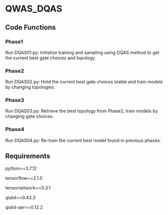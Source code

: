 # QWAS_DQAS

## Code Functions

### Phase1
Run DQAS01.py: Initialize training and sampling using DQAS method to get the current best gate choices and topology.

### Phase2
Run DQAS02.py: Hold the current best gate choices stable and train models by changing topologies.

### Phase3
Run DQAS03.py: Retrieve the best topology from Phase2, train models by changing gate choices.

### Phase4
Run DQAS04.py: Re-train the current best model found in previous phases.

## Requirements

python==3.7.12

tensorflow==2.1.0

tensornetwork==0.3.1

qiskit==0.43.3

qiskit-aer==0.12.2
